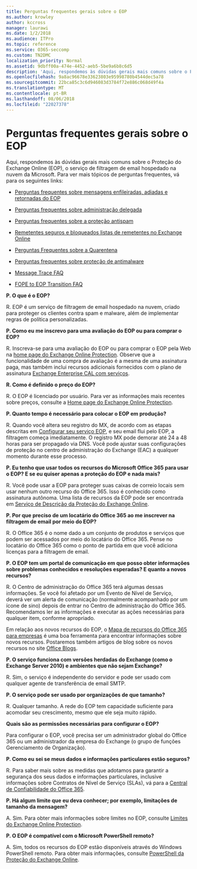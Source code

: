 ```yaml
---
title: Perguntas frequentes gerais sobre o EOP
ms.author: krowley
author: kccross
manager: laurawi
ms.date: 1/2/2018
ms.audience: ITPro
ms.topic: reference
ms.service: O365-seccomp
ms.custom: TN2DMC
localization_priority: Normal
ms.assetid: 9dbff00a-474e-4452-aeb5-5be9a6b8c6d5
description: 'Aqui, respondemos às dúvidas gerais mais comuns sobre o Proteção do Exchange Online (EOP), o serviço de filtragem de email hospedado na nuvem da Microsoft. Para ver mais tópicos de perguntas frequentes, vá para os seguintes links:'
ms.openlocfilehash: 9a8ac96678e33623803e95998780b4544dec5a78
ms.sourcegitcommit: 22bca85c3c6d946083d3784f72e886c068d49f4a
ms.translationtype: MT
ms.contentlocale: pt-BR
ms.lasthandoff: 08/06/2018
ms.locfileid: "22027378"
---
```

# <a name="eop-general-faq"></a>Perguntas frequentes gerais sobre o EOP

Aqui, respondemos às dúvidas gerais mais comuns sobre o Proteção do Exchange Online (EOP), o serviço de filtragem de email hospedado na nuvem da Microsoft. Para ver mais tópicos de perguntas frequentes, vá para os seguintes links:
  
- [Perguntas frequentes sobre mensagens enfileiradas, adiadas e retornadas do EOP](eop-queued-deferred-and-bounced-messages-faq.md)
    
- [Perguntas frequentes sobre administração delegada](delegated-administration-faq.md)
    
- [Perguntas frequentes sobre a proteção antispam](../anti-spam-protection-faq.md)
    
- [Remetentes seguros e bloqueados listas de remetentes no Exchange Online](../safe-sender-and-blocked-sender-lists-faq.md)
    
- [Perguntas Frequentes sobre a Quarentena](../quarantine-faq.md)
    
- [Perguntas frequentes sobre proteção de antimalware](../anti-malware-protection-faq-eop.md)
    
- [Message Trace FAQ](http://technet.microsoft.com/library/aa49e3f9-a5b1-4410-aac2-ddbbf3f5bfb2.aspx)
    
- [FOPE to EOP Transition FAQ](http://technet.microsoft.com/library/e0e76b89-b0d3-4c0a-bfc8-137b579e983b.aspx)
    
 **P. O que é o EOP?**
  
R. EOP é um serviço de filtragem de email hospedado na nuvem, criado para proteger os clientes contra spam e malware, além de implementar regras de política personalizadas.
  
 **P. Como eu me inscrevo para uma avaliação do EOP ou para comprar o EOP?**
  
R. Inscreva-se para uma avaliação do EOP ou para comprar o EOP pela Web na [home page do Exchange Online Protection](https://go.microsoft.com/fwlink/p/?LinkId=279912). Observe que a funcionalidade de uma compra de avaliação é a mesma de uma assinatura paga, mas também inclui recursos adicionais fornecidos com o plano de assinatura [Exchange Enterprise CAL com serviços](https://go.microsoft.com/fwlink/p/?LinkId=320619). 
  
 **R. Como é definido o preço do EOP?**
  
R. O EOP é licenciado por usuário. Para ver as informações mais recentes sobre preços, consulte a [Home page do Exchange Online Protection](https://go.microsoft.com/fwlink/p/?LinkId=279912).
  
 **P. Quanto tempo é necessário para colocar o EOP em produção?**
  
R. Quando você altera seu registro do MX, de acordo com as etapas descritas em [Configurar seu serviço EOP](set-up-your-eop-service.md), e seu email flui pelo EOP, a filtragem começa imediatamente. O registro MX pode demorar até 24 a 48 horas para ser propagado via DNS. Você pode ajustar suas configurações de proteção no centro de administração do Exchange (EAC) a qualquer momento durante esse processo.
  
 **P. Eu tenho que usar todos os recursos do Microsoft Office 365 para usar o EOP? E se eu quiser apenas a proteção do EOP e nada mais?**
  
R. Você pode usar a EOP para proteger suas caixas de correio locais sem usar nenhum outro recurso do Office 365. Isso é conhecido como assinatura autônoma. Uma lista de recursos da EOP pode ser encontrada em [Serviço de Descrição da Proteção do Exchange Online](https://go.microsoft.com/fwlink/p/?LinkId=320619).
  
 **P. Por que preciso de um locatário do Office 365 ao me inscrever na filtragem de email por meio do EOP?**
  
R. O Office 365 é o nome dado a um conjunto de produtos e serviços que podem ser acessados por meio do locatário do Office 365. Pense no locatário do Office 365 como o ponto de partida em que você adiciona licenças para a filtragem de email.
  
 **P. O EOP tem um portal de comunicação em que posso obter informações sobre problemas conhecidos e resoluções esperadas? E quanto a novos recursos?**
  
R. O Centro de administração do Office 365 terá algumas dessas informações. Se você foi afetado por um Evento de Nível de Serviço, deverá ver um alerta de comunicação (normalmente acompanhado por um ícone de sino) depois de entrar no Centro de administração do Office 365. Recomendamos ler as informações e executar as ações necessárias para qualquer item, conforme apropriado.
  
Em relação aos novos recursos do EOP, o [Mapa de recursos do Office 365 para empresas](https://office.microsoft.com/en-us/products/office-365-roadmap-FX104343353.aspx) é uma boa ferramenta para encontrar informações sobre novos recursos. Postaremos também artigos de blog sobre os novos recursos no site [Office Blogs](https://go.microsoft.com/fwlink/p/?LinkId=392724). 
  
 **P. O serviço funciona com versões herdadas do Exchange (como o Exchange Server 2010) e ambientes que não sejam Exchange?**
  
R. Sim, o serviço é independente do servidor e pode ser usado com qualquer agente de transferência de email SMTP.
  
 **P. O serviço pode ser usado por organizações de que tamanho?**
  
R. Qualquer tamanho. A rede do EOP tem capacidade suficiente para acomodar seu crescimento, mesmo que ele seja muito rápido.
  
 **Quais são as permissões necessárias para configurar o EOP?**
  
Para configurar o EOP, você precisa ser um administrador global do Office 365 ou um administrador da empresa do Exchange (o grupo de funções Gerenciamento de Organização).
  
 **P. Como eu sei se meus dados e informações particulares estão seguros?**
  
R. Para saber mais sobre as medidas que adotamos para garantir a segurança dos seus dados e informações particulares, inclusive informações sobre Contratos de Nível de Serviço (SLAs), vá para a [Central de Confiabilidade do Office 365](https://go.microsoft.com/fwlink/p/?LinkId=285405).
  
 **P. Há algum limite que eu deva conhecer; por exemplo, limitações de tamanho da mensagem?**
  
A. Sim. Para obter mais informações sobre limites no EOP, consulte [Limites do Exchange Online Protection](https://go.microsoft.com/fwlink/p/?LinkId=402617). 
  
 **P. O EOP é compatível com o Microsoft PowerShell remoto?**
  
A. Sim, todos os recursos do EOP estão disponíveis através do Windows PowerShell remoto. Para obter mais informações, consulte [PowerShell da Proteção do Exchange Online](http://technet.microsoft.com/library/f7918a88-774a-405e-945b-bc2f5ee9f748.aspx).
  

